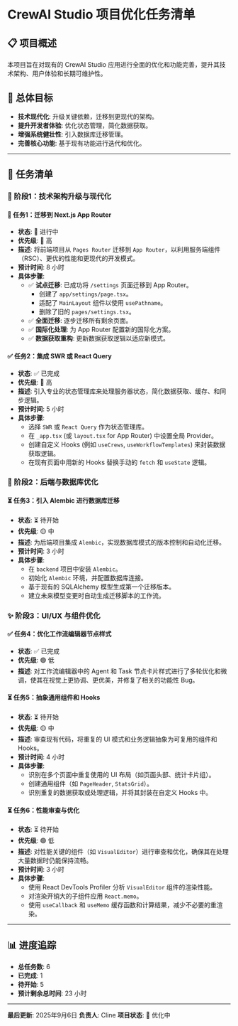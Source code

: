 # CrewAI Studio 项目优化任务清单

## 📋 项目概述
本项目旨在对现有的 CrewAI Studio 应用进行全面的优化和功能完善，提升其技术架构、用户体验和长期可维护性。

## 🎯 总体目标
- **技术现代化**: 升级关键依赖，迁移到更现代的架构。
- **提升开发者体验**: 优化状态管理，简化数据获取。
- **增强系统健壮性**: 引入数据库迁移管理。
- **完善核心功能**: 基于现有功能进行迭代和优化。

---

## 📝 任务清单

### 🚀 阶段1：技术架构升级与现代化

#### 🔄 任务1：迁移到 Next.js App Router
- **状态**: 🔄 进行中
- **优先级**: 🔴 高
- **描述**: 将前端项目从 `Pages Router` 迁移到 `App Router`，以利用服务端组件（RSC）、更优的性能和更现代的开发模式。
- **预计时间**: 8 小时
- **具体步骤**:
  - ✅ **试点迁移**: 已成功将 `/settings` 页面迁移到 App Router。
    - 创建了 `app/settings/page.tsx`。
    - 适配了 `MainLayout` 组件以使用 `usePathname`。
    - 删除了旧的 `pages/settings.tsx`。
  - ✅ **全面迁移**: 逐步迁移所有剩余页面。
  - ✅ **国际化处理**: 为 App Router 配置新的国际化方案。
  - ✅ **数据获取重构**: 更新数据获取逻辑以适应新模式。

#### ✅ 任务2：集成 SWR 或 React Query
- **状态**: ✅ 已完成
- **优先级**: 🔴 高
- **描述**: 引入专业的状态管理库来处理服务器状态，简化数据获取、缓存、和同步逻辑。
- **预计时间**: 5 小时
- **具体步骤**:
  - 选择 `SWR` 或 `React Query` 作为状态管理库。
  - 在 `_app.tsx` (或 `layout.tsx` for App Router) 中设置全局 Provider。
  - 创建自定义 Hooks (例如 `useCrews`, `useWorkflowTemplates`) 来封装数据获取逻辑。
  - 在现有页面中用新的 Hooks 替换手动的 `fetch` 和 `useState` 逻辑。

### 🔧 阶段2：后端与数据库优化

#### ⏳ 任务3：引入 Alembic 进行数据库迁移
- **状态**: ⏳ 待开始
- **优先级**: 🟡 中
- **描述**: 为后端项目集成 `Alembic`，实现数据库模式的版本控制和自动化迁移。
- **预计时间**: 3 小时
- **具体步骤**:
  - 在 `backend` 项目中安装 `Alembic`。
  - 初始化 `Alembic` 环境，并配置数据库连接。
  - 基于现有的 SQLAlchemy 模型生成第一个迁移版本。
  - 建立未来模型变更时自动生成迁移脚本的工作流。

### ✨ 阶段3：UI/UX 与组件优化

#### ✅ 任务4：优化工作流编辑器节点样式
- **状态**: ✅ 已完成
- **优先级**: 🟢 低
- **描述**: 对工作流编辑器中的 Agent 和 Task 节点卡片样式进行了多轮优化和微调，使其在视觉上更协调、更优美，并修复了相关的功能性 Bug。

#### ⏳ 任务5：抽象通用组件和 Hooks
- **状态**: ⏳ 待开始
- **优先级**: 🟡 中
- **描述**: 审查现有代码，将重复的 UI 模式和业务逻辑抽象为可复用的组件和 Hooks。
- **预计时间**: 4 小时
- **具体步骤**:
  - 识别在多个页面中重复使用的 UI 布局（如页面头部、统计卡片组）。
  - 创建通用组件（如 `PageHeader`, `StatsGrid`）。
  - 识别重复的数据获取或处理逻辑，并将其封装在自定义 Hooks 中。

#### ⏳ 任务6：性能审查与优化
- **状态**: ⏳ 待开始
- **优先级**: 🟢 低
- **描述**: 对性能关键的组件（如 `VisualEditor`）进行审查和优化，确保其在处理大量数据时仍能保持流畅。
- **预计时间**: 3 小时
- **具体步骤**:
  - 使用 React DevTools Profiler 分析 `VisualEditor` 组件的渲染性能。
  - 对渲染开销大的子组件应用 `React.memo`。
  - 使用 `useCallback` 和 `useMemo` 缓存函数和计算结果，减少不必要的重渲染。

---

## 📊 进度追踪

- **总任务数**: 6
- **已完成**: 1
- **待开始**: 5
- **预计剩余总时间**: 23 小时

---

**最后更新**: 2025年9月6日
**负责人**: Cline
**项目状态**: 🔄 优化中
